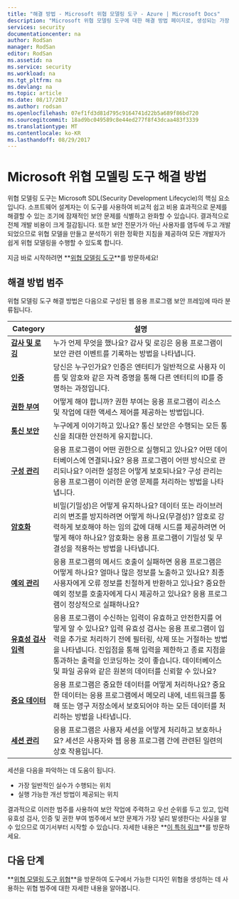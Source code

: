 ```yaml
---
title: "해결 방법 - Microsoft 위협 모델링 도구 - Azure | Microsoft Docs"
description: "Microsoft 위협 모델링 도구에 대한 해결 방법 페이지로, 생성되는 가장 큰 노출 위협에 대한 가능한 해결 방법을 강조 표시합니다."
services: security
documentationcenter: na
author: RodSan
manager: RodSan
editor: RodSan
ms.assetid: na
ms.service: security
ms.workload: na
ms.tgt_pltfrm: na
ms.devlang: na
ms.topic: article
ms.date: 08/17/2017
ms.author: rodsan
ms.openlocfilehash: 07ef1fd3d81d795c9164741d22b5a689f86bd720
ms.sourcegitcommit: 18ad9bc049589c8e44ed277f8f43dcaa483f3339
ms.translationtype: MT
ms.contentlocale: ko-KR
ms.lasthandoff: 08/29/2017
---
```

# <a name="microsoft-threat-modeling-tool-mitigations"></a>Microsoft 위협 모델링 도구 해결 방법

위협 모델링 도구는 Microsoft SDL(Security Development Lifecycle)의 핵심 요소입니다. 소프트웨어 설계자는 이 도구를 사용하여 비교적 쉽고 비용 효과적으로 문제를 해결할 수 있는 조기에 잠재적인 보안 문제를 식별하고 완화할 수 있습니다. 결과적으로 전체 개발 비용이 크게 절감됩니다. 또한 보안 전문가가 아닌 사용자를 염두에 두고 개발되었으므로 위협 모델을 만들고 분석하기 위한 정확한 지침을 제공하여 모든 개발자가 쉽게 위협 모델링을 수행할 수 있도록 합니다.

지금 바로 시작하려면 **[위협 모델링 도구](./azure-security-threat-modeling-tool.md)**를 방문하세요!

## <a name="mitigation-categories"></a>해결 방법 범주

위협 모델링 도구 해결 방법은 다음으로 구성된 웹 응용 프로그램 보안 프레임에 따라 분류됩니다.

| Category | 설명 |
| -------- | ----------- |
| **[감사 및 로깅](./azure-security-threat-modeling-tool-auditing-and-logging.md)** | 누가 언제 무엇을 했나요? 감사 및 로깅은 응용 프로그램이 보안 관련 이벤트를 기록하는 방법을 나타냅니다. |
| **[인증](./azure-security-threat-modeling-tool-authentication.md)** | 당신은 누구인가요? 인증은 엔터티가 일반적으로 사용자 이름 및 암호와 같은 자격 증명을 통해 다른 엔터티의 ID를 증명하는 과정입니다. |
| **[권한 부여](./azure-security-threat-modeling-tool-authorization.md)** | 어떻게 해야 합니까? 권한 부여는 응용 프로그램이 리소스 및 작업에 대한 액세스 제어를 제공하는 방법입니다. |
| **[통신 보안](./azure-security-threat-modeling-tool-communication-security.md)** | 누구에게 이야기하고 있나요? 통신 보안은 수행되는 모든 통신을 최대한 안전하게 유지합니다. |
| **[구성 관리](./azure-security-threat-modeling-tool-configuration-management.md)** | 응용 프로그램이 어떤 권한으로 실행되고 있나요? 어떤 데이터베이스에 연결되나요? 응용 프로그램이 어떤 방식으로 관리되나요? 이러한 설정은 어떻게 보호되나요? 구성 관리는 응용 프로그램이 이러한 운영 문제를 처리하는 방법을 나타냅니다. |
| **[암호화](./azure-security-threat-modeling-tool-cryptography.md)** | 비밀(기밀성)은 어떻게 유지하나요? 데이터 또는 라이브러리의 변조를 방지하려면 어떻게 하나요(무결성)? 암호로 강력하게 보호해야 하는 임의 값에 대해 시드를 제공하려면 어떻게 해야 하나요? 암호화는 응용 프로그램이 기밀성 및 무결성을 적용하는 방법을 나타냅니다. |
| **[예외 관리](./azure-security-threat-modeling-tool-exception-management.md)** | 응용 프로그램의 메서드 호출이 실패하면 응용 프로그램은 어떻게 하나요? 얼마나 많은 정보를 노출하고 있나요? 최종 사용자에게 오류 정보를 친절하게 반환하고 있나요? 중요한 예외 정보를 호출자에게 다시 제공하고 있나요? 응용 프로그램이 정상적으로 실패하나요? |
| **[유효성 검사 입력](./azure-security-threat-modeling-tool-input-validation.md)** | 응용 프로그램이 수신하는 입력이 유효하고 안전한지를 어떻게 알 수 있나요? 입력 유효성 검사는 응용 프로그램이 입력을 추가로 처리하기 전에 필터링, 삭제 또는 거절하는 방법을 나타냅니다. 진입점을 통해 입력을 제한하고 종료 지점을 통과하는 출력을 인코딩하는 것이 좋습니다. 데이터베이스 및 파일 공유와 같은 원본의 데이터를 신뢰할 수 있나요? |
| **[중요 데이터](./azure-security-threat-modeling-tool-sensitive-data.md)** | 응용 프로그램은 중요한 데이터를 어떻게 처리하나요? 중요한 데이터는 응용 프로그램에서 메모리 내에, 네트워크를 통해 또는 영구 저장소에서 보호되어야 하는 모든 데이터를 처리하는 방법을 나타냅니다. |
| **[세션 관리](./azure-security-threat-modeling-tool-session-management.md)** | 응용 프로그램은 사용자 세션을 어떻게 처리하고 보호하나요? 세션은 사용자와 웹 응용 프로그램 간에 관련된 일련의 상호 작용입니다. |

세션을 다음을 파악하는 데 도움이 됩니다.

* 가장 일반적인 실수가 수행되는 위치
* 실행 가능한 개선 방법이 제공되는 위치

결과적으로 이러한 범주를 사용하여 보안 작업에 주력하고 우선 순위를 두고 있고, 입력 유효성 검사, 인증 및 권한 부여 범주에서 보안 문제가 가장 널리 발생한다는 사실을 알 수 있으므로 여기서부터 시작할 수 있습니다. 자세한 내용은 **[이 특허 링크](https://www.google.com/patents/US7818788)**를 방문하세요.

## <a name="next-steps"></a>다음 단계

**[위협 모델링 도구 위협](./azure-security-threat-modeling-tool-threats.md)**을 방문하여 도구에서 가능한 디자인 위협을 생성하는 데 사용하는 위협 범주에 대한 자세한 내용을 알아봅니다.